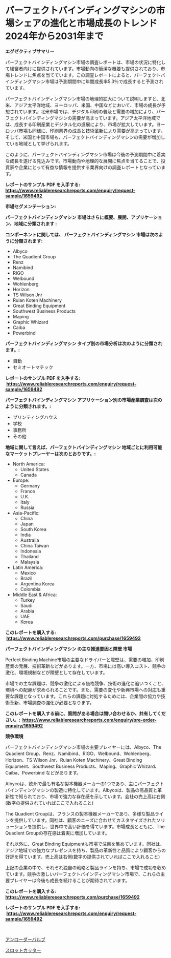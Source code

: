 <p><h1>パーフェクトバインディングマシンの市場シェアの進化と市場成長のトレンド2024年から2031年まで</h1></p><p><strong>エグゼクティブサマリー</strong></p>
<p><p>パーフェクトバインディングマシン市場の調査レポートは、市場の状況に特化して経営者向けに提供されています。市場動向の簡潔な概要も提供されており、市場トレンドに焦点を当てています。この調査レポートによると、パーフェクトバインディングマシン市場は予測期間中に年間成長率5.3％で成長すると予測されています。</p><p>パーフェクトバインディングマシン市場の地理的拡大について説明しますと、北米、アジア太平洋地域、ヨーロッパ、米国、中国などにおいて、市場の成長が予想されています。北米市場では、デジタル印刷の普及と需要の増加により、パーフェクトバインディングマシンの需要が高まっています。アジア太平洋地域では、成長する印刷産業とデジタル化の進展により、市場が拡大しています。ヨーロッパ市場も同様に、印刷業界の成長と技術革新により需要が高まっています。そして、米国と中国市場も、パーフェクトバインディングマシンの需要が増加している地域として挙げられます。</p><p>このように、パーフェクトバインディングマシン市場は今後の予測期間中に着実な成長を遂げる見込みです。市場動向や地理的な展開に焦点を当てることで、投資家や企業にとって有益な情報を提供する業界向けの調査レポートとなっています。</p></p>
<p><strong>レポートのサンプル PDF を入手する: <a href="https://www.reliableresearchreports.com/enquiry/request-sample/1659492">https://www.reliableresearchreports.com/enquiry/request-sample/1659492</a></strong></p>
<p><strong>市場セグメンテーション:</strong></p>
<p><strong> パーフェクトバインディングマシン 市場はさらに概要、展開、アプリケーション、地域に分類されます :</strong></p>
<p><strong>コンポーネントに関しては、 パーフェクトバインディングマシン 市場は次のように分類されます: &nbsp;</strong></p>
<p><ul><li>Albyco</li><li>The Quadient Group</li><li>Renz</li><li>Namibind</li><li>RIGO</li><li>Welbound</li><li>Wohlenberg</li><li>Horizon</li><li>TS Wilson Jnr</li><li>Ruian Koten Machinery</li><li>Great Binding Equipment</li><li>Southwest Business Products</li><li>Maping</li><li>Graphic Whizard</li><li>Caiba</li><li>Powerbind</li></ul></p>
<p><strong> パーフェクトバインディングマシン タイプ別の市場分析は次のように分類されます。:</strong></p>
<p><ul><li>自動</li><li>セミオートマチック</li></ul></p>
<p><strong>レポートのサンプル PDF を入手する: &nbsp;<a href="https://www.reliableresearchreports.com/enquiry/request-sample/1659492">https://www.reliableresearchreports.com/enquiry/request-sample/1659492</a></strong></p>
<p><strong> パーフェクトバインディングマシン アプリケーション別の市場産業調査は次のように分類されます。:</strong></p>
<p><ul><li>プリンティングハウス</li><li>学校</li><li>事務所</li><li>その他</li></ul></p>
<p><strong>地域に関して言えば、パーフェクトバインディングマシン 地域ごとに利用可能なマーケットプレーヤーは次のとおりです。:</strong></p>
<p><ul>
    <li>
        North America:
        <ul>
            <li>United States</li>
            <li>Canada</li>
        </ul>
    </li>
    <li>
        Europe:
        <ul>
            <li>Germany</li>
            <li>France</li>
            <li>U.K.</li>
            <li>Italy</li>
            <li>Russia</li>
        </ul>
    </li>
    <li>
        Asia-Pacific:
        <ul>
            <li>China</li>
            <li>Japan</li>
            <li>South Korea</li>
            <li>India</li>
            <li>Australia</li>
            <li>China Taiwan</li>
            <li>Indonesia</li>
            <li>Thailand</li>
            <li>Malaysia</li>
        </ul>
    </li>
    <li>
        Latin America:
        <ul>
            <li>Mexico</li>
            <li>Brazil</li>
            <li>Argentina Korea</li>
            <li>Colombia</li>
        </ul>
    </li>
    <li>
        Middle East & Africa:
        <ul>
            <li>Turkey</li>
            <li>Saudi</li>
            <li>Arabia</li>
            <li>UAE</li>
            <li>Korea</li>
        </ul>
    </li>
    </ul></p>
<p><strong>このレポートを購入する: &nbsp;<a href="https://www.reliableresearchreports.com/purchase/1659492">https://www.reliableresearchreports.com/purchase/1659492</a></strong></p>
<p><strong>パーフェクトバインディングマシン の主な推進要因と障壁 市場</strong></p>
<p><p>Perfect Binding Machine市場の主要なドライバーと障壁は、需要の増加、印刷産業の発展、技術革新などがあります。一方、市場には高い導入コスト、競争の激化、環境規制などが障壁として存在しています。</p><p>市場での主な課題は、競争の激化による価格競争、技術の進化に追いつくこと、環境への配慮が求められることです。また、需要の変化や新興市場への対応も重要な課題となっています。これらの課題に対処するためには、企業間の協力や技術革新、市場調査の強化が必要となります。</p></p>
<p><strong>このレポートを購入する前に、質問がある場合は問い合わせるか、共有してください。:&nbsp; <a href="https://www.reliableresearchreports.com/enquiry/pre-order-enquiry/1659492">https://www.reliableresearchreports.com/enquiry/pre-order-enquiry/1659492</a></strong></p>
<p><strong>競争環境</strong></p>
<p><p>パーフェクトバインディングマシン市場の主要プレイヤーには、Albyco、The Quadient Group、Renz、Namibind、RIGO、Welbound、Wohlenberg、Horizon、TS Wilson Jnr、Ruian Koten Machinery、Great Binding Equipment、Southwest Business Products、Maping、Graphic Whizard、Caiba、Powerbind などがあります。</p><p>Albycoは、欧州で最も有名な製本機器メーカーの1つであり、主にパーフェクトバインディングマシンの製造に特化しています。Albycoは、製品の高品質と革新性で知られており、市場で強力な存在感を示しています。会社の売上高は右側(数字の提供されていればここで入れること)</p><p>The Quadient Groupは、フランスの製本機器メーカーであり、多様な製品ラインを提供しています。同社は、顧客のニーズに合わせてカスタマイズされたソリューションを提供し、世界中で高い評価を得ています。市場成長とともに、The Quadient Groupの存在感は着実に増加しています。</p><p>それ以外に、Great Binding Equipmentも市場で注目を集めています。同社は、アジア地域での強力なプレゼンスを持ち、製品の革新性と品質により顧客からの好評を得ています。売上高は右側(数字の提供されていればここで入れること)</p><p>上記の企業の中で、それぞれ独自の戦略と製品ラインを持ち、市場で成功を収めています。競争の激しいパーフェクトバインディングマシン市場で、これらの主要プレイヤーは今後も成長を続けることが期待されています。</p></p>
<p><strong>このレポートを購入する: &nbsp; <a href="https://www.reliableresearchreports.com/purchase/1659492">https://www.reliableresearchreports.com/purchase/1659492</a></strong></p>
<p><strong>レポートのサンプル PDF を入手する: &nbsp;<a href="https://www.reliableresearchreports.com/enquiry/request-sample/1659492">https://www.reliableresearchreports.com/enquiry/request-sample/1659492</a></strong><strong></strong></p>
<p>&nbsp;</p>
<p><p><a href="https://github.com/marbadji/Market-Research-Report-List-1/blob/main/135903012680.md">アンローダーバルブ</a></p><p><a href="https://github.com/KaydenJohns1964/Market-Research-Report-List-1/blob/main/391418212681.md">スロットカッター</a></p></p>